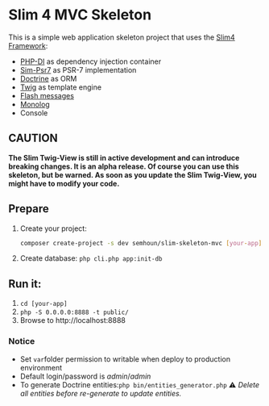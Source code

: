 # Slim 4 MVC Skeleton

This is a simple web application skeleton project that uses the [Slim4 Framework](http://www.slimframework.com/):

- [PHP-DI](http://php-di.org/) as dependency injection container
- [Sim-Psr7](https://github.com/slimphp/Slim-Psr7) as PSR-7 implementation
- [Doctrine](https://github.com/doctrine/orm) as ORM
- [Twig](https://twig.symfony.com/) as template engine
- [Flash messages](https://github.com/slimphp/Slim-Flash)
- [Monolog](https://github.com/Seldaek/monolog)
- Console

## CAUTION

**The Slim Twig-View is still in active development and can introduce breaking changes. It is 
an alpha release. Of course you can use this skeleton, but be warned. As soon as
you update the Slim Twig-View, you might have to modify your code.**


## Prepare

1. Create your project:


   ```bash
   composer create-project -s dev semhoun/slim-skeleton-mvc [your-app]
   ```
2. Create database: `php cli.php app:init-db`


## Run it:

1. `cd [your-app]`
2. `php -S 0.0.0.0:8888 -t public/`
3. Browse to http://localhost:8888


### Notice

- Set `var`folder permission to writable when deploy to production environment
- Default login/password is *admin*/*admin*
- To generate Doctrine entities:`php bin/entities_generator.php`
  :warning: *Delete all entities before re-generate to update entities.*